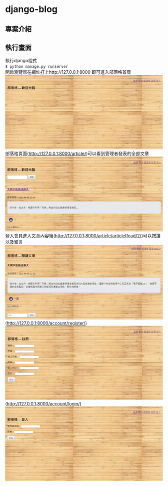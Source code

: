 # django-blog
## 專案介紹

## 執行畫面
執行django程式<br>
`$ python manage.py runserver` <br>
開啟瀏覽器在網址打上http://127.0.0.1:8000 即可進入部落格首頁<br>
![image](https://github.com/hles61701/django-blog/blob/main/img/img01.jpg)
部落格頁面(http://127.0.0.1:8000/article/)可以看到管理者發表的全部文章<br>
![image](https://github.com/hles61701/django-blog/blob/main/img/img02.jpg)
登入會員進入文章內容後(http://127.0.0.1:8000/article/articleRead/2/)可以按讚以及留言<br>
![image](https://github.com/hles61701/django-blog/blob/main/img/img05.jpg)
(http://127.0.0.1:8000/account/register/)
![image](https://github.com/hles61701/django-blog/blob/main/img/img03.jpg)
(http://127.0.0.1:8000/account/login/)
![image](https://github.com/hles61701/django-blog/blob/main/img/img04.jpg)
